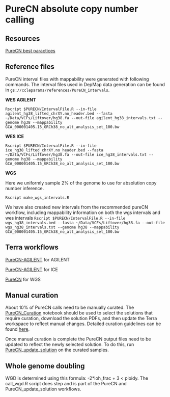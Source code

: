 # PureCN absolute copy number calling

## Resources

[PureCN best paractices](https://bioconductor.org/packages/devel/bioc/vignettes/PureCN/inst/doc/Quick.html)

## Reference files

PureCN interval files with mappability were generated with following commands. The interval files used in DepMap data generation can be found in `gs://ccleparams/references/PureCN_intervals`.

**WES AGILENT**

`Rscript $PURECN/IntervalFile.R --in-file agilent_hg38_lifted_chrXY.no_header.bed --fasta ~/Data/VCFs/Liftover/hg38.fa --out-file agilent_hg38_intervals.txt --genome hg38 --mappability GCA_000001405.15_GRCh38_no_alt_analysis_set_100.bw`

**WES ICE**

`Rscript $PURECN/IntervalFile.R --in-file ice_hg38_lifted_chrXY.no_header.bed --fasta ~/Data/VCFs/Liftover/hg38.fa --out-file ice_hg38_intervals.txt --genome hg38 --mappability GCA_000001405.15_GRCh38_no_alt_analysis_set_100.bw`

**WGS**

Here we uniformly sample 2% of the genome to use for absolution copy number inference.

`Rscript make_wgs_intervals.R`

We have also created new intervals from the recommended pureCN workflow, including mappability information on both the wgs intervals and wes intervals
`Rscript $PURECN/IntervalFile.R --in-file wgs_hg38_intervals.bed --fasta ~/Data/VCFs/Liftover/hg38.fa --out-file wgs_hg38_intervals.txt --genome hg38 --mappability GCA_000001405.15_GRCh38_no_alt_analysis_set_100.bw`

## Terra workflows

[PureCN-AGILENT](https://app.terra.bio/#workspaces/broad-firecloud-ccle/DepMap_WES_CN_hg38/workflows/broad-firecloud-ccle/PureCN-AGILENT) for AGILENT

[PureCN-AGILENT](https://app.terra.bio/#workspaces/broad-firecloud-ccle/DepMap_WES_CN_hg38/workflows/broad-firecloud-ccle/PureCN-ICE)  for ICE

[PureCN](https://app.terra.bio/#workspaces/broad-firecloud-ccle/DepMap_WGS_CN/workflows/broad-firecloud-ccle/PureCN) for WGS

## Manual curation

About 10% of PureCN calls need to be manually curated. The  [PureCN_Curation](https://github.com/broadinstitute/depmap_omics/blob/master/WGS_pipeline/PureCN_Curation.ipynb) notebook should be used to select the solutions that require curation, download the solution PDFs, and then update the Terra workspace to reflect manual changes. Detailed curation guidelines can be found [here](https://docs.google.com/document/d/1Rte0xKK3ZE_UV6MWepdXRIbAehUJg8FuLaDckrWhPTQ/edit).

Once manual curation is complete the PureCN output files need to be updated to reflect the newly selected solution. To do this, run [PureCN_update_solution](https://app.terra.bio/#workspaces/broad-firecloud-ccle/DepMap_WES_CN_hg38/workflows/colganwi/PureCN_update_solution) on the curated samples.

## Whole genome doubling

WGD is determined using this formula: -2*loh_frac + 3 < ploidy. The call_wgd.R script does step and is part of the PureCN and PureCN_update_solution workflows.
